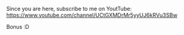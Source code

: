 Since you are here, subscribe to me on YoutTube: https://www.youtube.com/channel/UCtGXMDrMr5yyUJ6kRVu3SBw


Bonus :D